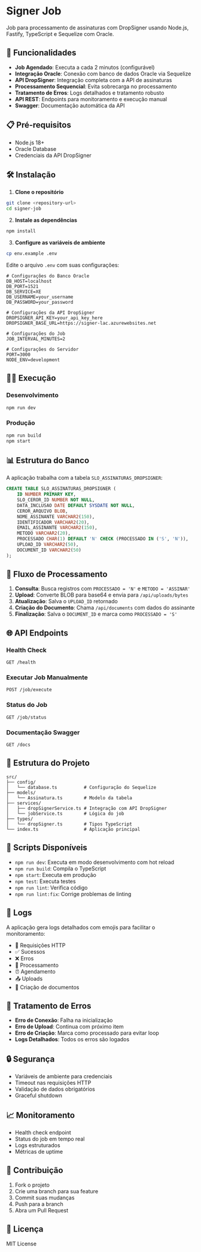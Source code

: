 # Signer Job

Job para processamento de assinaturas com DropSigner usando Node.js, Fastify, TypeScript e Sequelize com Oracle.

## 🚀 Funcionalidades

- **Job Agendado**: Executa a cada 2 minutos (configurável)
- **Integração Oracle**: Conexão com banco de dados Oracle via Sequelize
- **API DropSigner**: Integração completa com a API de assinaturas
- **Processamento Sequencial**: Evita sobrecarga no processamento
- **Tratamento de Erros**: Logs detalhados e tratamento robusto
- **API REST**: Endpoints para monitoramento e execução manual
- **Swagger**: Documentação automática da API

## 📋 Pré-requisitos

- Node.js 18+
- Oracle Database
- Credenciais da API DropSigner

## 🛠️ Instalação

1. **Clone o repositório**
```bash
git clone <repository-url>
cd signer-job
```

2. **Instale as dependências**
```bash
npm install
```

3. **Configure as variáveis de ambiente**
```bash
cp env.example .env
```

Edite o arquivo `.env` com suas configurações:
```env
# Configurações do Banco Oracle
DB_HOST=localhost
DB_PORT=1521
DB_SERVICE=XE
DB_USERNAME=your_username
DB_PASSWORD=your_password

# Configurações da API DropSigner
DROPSIGNER_API_KEY=your_api_key_here
DROPSIGNER_BASE_URL=https://signer-lac.azurewebsites.net

# Configurações do Job
JOB_INTERVAL_MINUTES=2

# Configurações do Servidor
PORT=3000
NODE_ENV=development
```

## 🏃‍♂️ Execução

### Desenvolvimento
```bash
npm run dev
```

### Produção
```bash
npm run build
npm start
```

## 📊 Estrutura do Banco

A aplicação trabalha com a tabela `SLO_ASSINATURAS_DROPSIGNER`:

```sql
CREATE TABLE SLO_ASSINATURAS_DROPSIGNER (
    ID NUMBER PRIMARY KEY,
    SLO_CEROR_ID NUMBER NOT NULL,
    DATA_INCLUSAO DATE DEFAULT SYSDATE NOT NULL,
    CEROR_ARQUIVO BLOB,
    NOME_ASSINANTE VARCHAR2(150),
    IDENTIFICADOR VARCHAR2(20),
    EMAIL_ASSINANTE VARCHAR2(150),
    METODO VARCHAR2(20),
    PROCESSADO CHAR(1) DEFAULT 'N' CHECK (PROCESSADO IN ('S', 'N')),
    UPLOAD_ID VARCHAR2(50),
    DOCUMENT_ID VARCHAR2(50)
);
```

## 🔄 Fluxo de Processamento

1. **Consulta**: Busca registros com `PROCESSADO = 'N'` e `METODO = 'ASSINAR'`
2. **Upload**: Converte BLOB para base64 e envia para `/api/uploads/bytes`
3. **Atualização**: Salva o `UPLOAD_ID` retornado
4. **Criação do Documento**: Chama `/api/documents` com dados do assinante
5. **Finalização**: Salva o `DOCUMENT_ID` e marca como `PROCESSADO = 'S'`

## 🌐 API Endpoints

### Health Check
```
GET /health
```

### Executar Job Manualmente
```
POST /job/execute
```

### Status do Job
```
GET /job/status
```

### Documentação Swagger
```
GET /docs
```

## 📁 Estrutura do Projeto

```
src/
├── config/
│   └── database.ts          # Configuração do Sequelize
├── models/
│   └── Assinatura.ts        # Modelo da tabela
├── services/
│   ├── dropSignerService.ts # Integração com API DropSigner
│   └── jobService.ts        # Lógica do job
├── types/
│   └── dropSigner.ts        # Tipos TypeScript
└── index.ts                 # Aplicação principal
```

## 🔧 Scripts Disponíveis

- `npm run dev`: Executa em modo desenvolvimento com hot reload
- `npm run build`: Compila o TypeScript
- `npm start`: Executa em produção
- `npm test`: Executa testes
- `npm run lint`: Verifica código
- `npm run lint:fix`: Corrige problemas de linting

## 📝 Logs

A aplicação gera logs detalhados com emojis para facilitar o monitoramento:

- 🚀 Requisições HTTP
- ✅ Sucessos
- ❌ Erros
- 🔄 Processamento
- ⏰ Agendamento
- 📤 Uploads
- 📄 Criação de documentos

## 🚨 Tratamento de Erros

- **Erro de Conexão**: Falha na inicialização
- **Erro de Upload**: Continua com próximo item
- **Erro de Criação**: Marca como processado para evitar loop
- **Logs Detalhados**: Todos os erros são logados

## 🔒 Segurança

- Variáveis de ambiente para credenciais
- Timeout nas requisições HTTP
- Validação de dados obrigatórios
- Graceful shutdown

## 📈 Monitoramento

- Health check endpoint
- Status do job em tempo real
- Logs estruturados
- Métricas de uptime

## 🤝 Contribuição

1. Fork o projeto
2. Crie uma branch para sua feature
3. Commit suas mudanças
4. Push para a branch
5. Abra um Pull Request

## 📄 Licença

MIT License